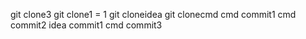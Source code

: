 git clone3
git clone1 = 1
git cloneidea
git clonecmd
cmd commit1
cmd commit2
idea commit1
cmd commit3